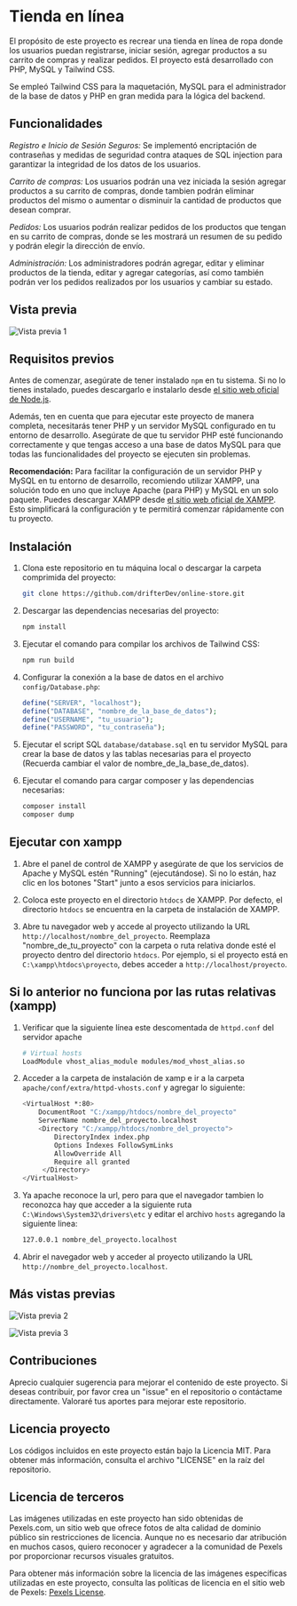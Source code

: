 # Tienda en línea

El propósito de este proyecto es recrear una tienda en línea de ropa donde los usuarios puedan registrarse, iniciar sesión, agregar productos a su carrito de compras y realizar pedidos. El proyecto está desarrollado con PHP, MySQL y Tailwind CSS.

Se empleó Tailwind CSS para la maquetación, MySQL para el administrador de la base de datos y PHP en gran medida para la lógica del backend.

## Funcionalidades

_Registro e Inicio de Sesión Seguros:_ Se implementó encriptación de contraseñas y medidas de seguridad contra ataques de SQL injection para garantizar la integridad de los datos de los usuarios.

_Carrito de compras:_ Los usuarios podrán una vez iniciada la sesión agregar productos a su carrito de compras, donde tambien podrán eliminar productos del mismo o aumentar o disminuir la cantidad de productos que desean comprar.

_Pedidos:_ Los usuarios podrán realizar pedidos de los productos que tengan en su carrito de compras, donde se les mostrará un resumen de su pedido y podrán elegir la dirección de envío.

_Administración:_ Los administradores podrán agregar, editar y eliminar productos de la tienda, editar y agregar categorías, así como también podrán ver los pedidos realizados por los usuarios y cambiar su estado.

## Vista previa

![Vista previa 1](./public/img/preview.png)

## Requisitos previos

Antes de comenzar, asegúrate de tener instalado `npm` en tu sistema. Si no lo tienes instalado, puedes descargarlo e instalarlo desde [el sitio web oficial de Node.js](https://nodejs.org/).

Además, ten en cuenta que para ejecutar este proyecto de manera completa, necesitarás tener PHP y un servidor MySQL configurado en tu entorno de desarrollo. Asegúrate de que tu servidor PHP esté funcionando correctamente y que tengas acceso a una base de datos MySQL para que todas las funcionalidades del proyecto se ejecuten sin problemas.

**Recomendación:** Para facilitar la configuración de un servidor PHP y MySQL en tu entorno de desarrollo, recomiendo utilizar XAMPP, una solución todo en uno que incluye Apache (para PHP) y MySQL en un solo paquete. Puedes descargar XAMPP desde [el sitio web oficial de XAMPP](https://www.apachefriends.org/index.html). Esto simplificará la configuración y te permitirá comenzar rápidamente con tu proyecto.

## Instalación

1. Clona este repositorio en tu máquina local o descargar la carpeta comprimida del proyecto:

   ```bash
   git clone https://github.com/drifterDev/online-store.git
   ```

2. Descargar las dependencias necesarias del proyecto:

   ```bash
   npm install
   ```

3. Ejecutar el comando para compilar los archivos de Tailwind CSS:

   ```bash
   npm run build
   ```

4. Configurar la conexión a la base de datos en el archivo `config/Database.php`:

   ```php
   define("SERVER", "localhost");
   define("DATABASE", "nombre_de_la_base_de_datos");
   define("USERNAME", "tu_usuario");
   define("PASSWORD", "tu_contraseña");
   ```

5. Ejecutar el script SQL `database/database.sql` en tu servidor MySQL para crear la base de datos y las tablas necesarias para el proyecto (Recuerda cambiar el valor de nombre_de_la_base_de_datos).

6. Ejecutar el comando para cargar composer y las dependencias necesarias:

   ```bash
   composer install
   composer dump
   ```

## Ejecutar con xampp

1. Abre el panel de control de XAMPP y asegúrate de que los servicios de Apache y MySQL estén "Running" (ejecutándose). Si no lo están, haz clic en los botones "Start" junto a esos servicios para iniciarlos.

2. Coloca este proyecto en el directorio `htdocs` de XAMPP. Por defecto, el directorio `htdocs` se encuentra en la carpeta de instalación de XAMPP.

3. Abre tu navegador web y accede al proyecto utilizando la URL `http://localhost/nombre_del_proyecto`. Reemplaza "nombre_de_tu_proyecto" con la carpeta o ruta relativa donde esté el proyecto dentro del directorio `htdocs`. Por ejemplo, si el proyecto está en `C:\xampp\htdocs\proyecto`, debes acceder a `http://localhost/proyecto`.

## Si lo anterior no funciona por las rutas relativas (xampp)

1. Verificar que la siguiente línea este descomentada de `httpd.conf` del servidor apache

   ```bash
   # Virtual hosts
   LoadModule vhost_alias_module modules/mod_vhost_alias.so

   ```

2. Acceder a la carpeta de instalación de xamp e ir a la carpeta `apache/conf/extra/httpd-vhosts.conf` y agregar lo siguiente:

   ```bash
   <VirtualHost *:80>
       DocumentRoot "C:/xampp/htdocs/nombre_del_proyecto"
       ServerName nombre_del_proyecto.localhost
       <Directory "C:/xampp/htdocs/nombre_del_proyecto">
           DirectoryIndex index.php
           Options Indexes FollowSymLinks
           AllowOverride All
           Require all granted
        </Directory>
   </VirtualHost>
   ```

3. Ya apache reconoce la url, pero para que el navegador tambien lo reconozca hay que acceder a la siguiente ruta `C:\Windows\System32\drivers\etc` y editar el archivo `hosts` agregando la siguiente linea:

   ```bash
   127.0.0.1 nombre_del_proyecto.localhost
   ```

4. Abrir el navegador web y acceder al proyecto utilizando la URL `http://nombre_del_proyecto.localhost`.

## Más vistas previas

![Vista previa 2](./public/img/preview2.png)

![Vista previa 3](./public/img/preview3.png)

## Contribuciones

Aprecio cualquier sugerencia para mejorar el contenido de este proyecto. Si deseas contribuir, por favor crea un "issue" en el repositorio o contáctame directamente. Valoraré tus aportes para mejorar este repositorio.

## Licencia proyecto

Los códigos incluidos en este proyecto están bajo la Licencia MIT. Para obtener más información, consulta el archivo "LICENSE" en la raíz del repositorio.

## Licencia de terceros

Las imágenes utilizadas en este proyecto han sido obtenidas de Pexels.com, un sitio web que ofrece fotos de alta calidad de dominio público sin restricciones de licencia. Aunque no es necesario dar atribución en muchos casos, quiero reconocer y agradecer a la comunidad de Pexels por proporcionar recursos visuales gratuitos.

Para obtener más información sobre la licencia de las imágenes específicas utilizadas en este proyecto, consulta las políticas de licencia en el sitio web de Pexels: [Pexels License](https://www.pexels.com/license/).

